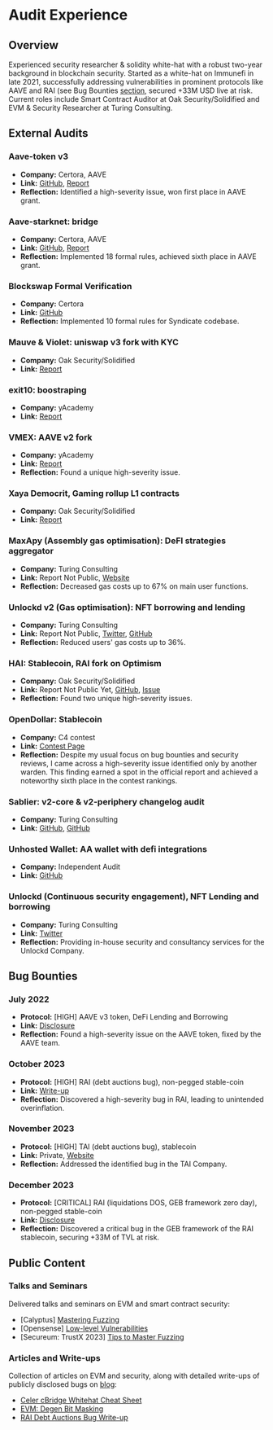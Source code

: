 # Audit Experience

## Overview
Experienced security researcher & solidity white-hat with a robust two-year background in blockchain security. Started as a white-hat on Immunefi in late 2021, successfully addressing vulnerabilities in prominent protocols like AAVE and RAI (see Bug Bounties [section](#bounties), secured +33M USD live at risk. Current roles include Smart Contract Auditor at Oak Security/Solidified and EVM & Security Researcher at Turing Consulting. 

## External Audits

### Aave-token v3
- **Company:** Certora, AAVE
- **Link:** [GitHub](https://github.com/Elpacos/aave-token-v3/tree/certora-community), [Report](https://github.com/Certora/aave-token-v3/blob/main/certora/reports/Formal_Verification_Report_AAVE_Token_V3.pdf)
- **Reflection:** Identified a high-severity issue, won first place in AAVE grant.

### Aave-starknet: bridge
- **Company:** Certora, AAVE
- **Link:** [GitHub](https://github.com/Elpacos/aave-token-v3/tree/certora-community), [Report](https://github.com/aave-starknet-project/aave-starknet-bridge/blob/main/audit/certora_report.pdf)
- **Reflection:** Implemented 18 formal rules, achieved sixth place in AAVE grant.

### Blockswap Formal Verification
- **Company:** Certora
- **Link:** [GitHub](https://github.com/Certora/2023-01-blockswap-fv/blob/certora/certora/specs/Syndicate.spec)
- **Reflection:** Implemented 10 formal rules for Syndicate codebase.

### Mauve & Violet: uniswap v3 fork with KYC
- **Company:** Oak Security/Solidified
- **Link:** [Report](https://github.com/solidified-platform/audits/blob/master/Audit%20Report%20-%20Mauve.pdf)

### exit10: boostraping
- **Company:** yAcademy
- **Link:** [Report](https://reports.yaudit.dev/reports/04-2023-Exit10/)

### VMEX: AAVE v2 fork
- **Company:** yAcademy
- **Link:** [Report](https://reports.yaudit.dev/reports/06-2023-VMEX/)
- **Reflection:** Found a unique high-severity issue.

### Xaya Democrit, Gaming rollup L1 contracts
- **Company:** Oak Security/Solidified
- **Link:** [Report](https://github.com/solidified-platform/audits/blob/master/Audit%20Report%20-%20Xaya%20Democrit.pdf)

### MaxApy (Assembly gas optimisation): DeFI strategies aggregator
- **Company:** Turing Consulting
- **Link:** Report Not Public, [Website](https://goerli.maxapy.io/)
- **Reflection:** Decreased gas costs up to 67% on main user functions.

### Unlockd v2 (Gas optimisation): NFT borrowing and lending
- **Company:** Turing Consulting
- **Link:** Report Not Public, [Twitter](https://twitter.com/Unlockd_Finance), [GitHub](https://github.com/UnlockdFinance/unlockd)
- **Reflection:** Reduced users' gas costs up to 36%.

### HAI: Stablecoin, RAI fork on Optimism
- **Company:** Oak Security/Solidified
- **Link:** Report Not Public Yet, [GitHub](https://github.com/hai-on-op/core), [Issue](https://x.com/DeFi_Wonderland/status/1733179127690059909?s=20)
- **Reflection:** Found two unique high-severity issues.

### OpenDollar: Stablecoin
- **Company:** C4 contest
- **Link:** [Contest Page](https://code4rena.com/audits/2023-10-open-dollar#top)
- **Reflection:** Despite my usual focus on bug bounties and security reviews, I came across a high-severity issue identified only by another warden. This finding earned a spot in the official report and achieved a noteworthy sixth place in the contest rankings.

### Sablier: v2-core & v2-periphery changelog audit
- **Company:** Turing Consulting
- **Link:** [GitHub](https://github.com/sablier-labs/audits/blob/main/v2-core/turing-2023-11-30.pdf), [GitHub](https://github.com/sablier-labs/audits/blob/main/v2-periphery/turing-2023-11-30.pdf)

### Unhosted Wallet: AA wallet with defi integrations
- **Company:** Independent Audit
- **Link:** [GitHub](https://github.com/Unhosted-Wallet/unhosted-modules/blob/main/defi-strategies/audits/Unhosted_Wallet_Modules_Security_Review_Report_vnmrtz(final).pdf)

### Unlockd (Continuous security engagement), NFT Lending and borrowing
- **Company:** Turing Consulting
- **Link:** [Twitter](https://twitter.com/Unlockd_Finance)
- **Reflection:** Providing in-house security and consultancy services for the Unlockd Company.

## <a name="bounties">Bug Bounties</a>

### July 2022
- **Protocol:** [HIGH] AAVE v3 token, DeFi Lending and Borrowing
- **Link:** [Disclosure](https://x.com/vn_martinez_/status/1683505277818003458?s=20)
- **Reflection:** Found a high-severity issue on the AAVE token, fixed by the AAVE team.

### October 2023
- **Protocol:** [HIGH] RAI (debt auctions bug), non-pegged stable-coin
- **Link:** [Write-up](https://mirror.xyz/vnmrtz.eth/WXm4QJFInoB992czPniFbQyAkGUkdoaSd5zEjK5uRIo)
- **Reflection:** Discovered a high-severity bug in RAI, leading to unintended overinflation.

### November 2023
- **Protocol:** [HIGH] TAI (debt auctions bug), stablecoin
- **Link:** Private, [Website](https://tai.money)
- **Reflection:** Addressed the identified bug in the TAI Company.

### December 2023
- **Protocol:** [CRITICAL] RAI (liquidations DOS, GEB framework zero day), non-pegged stable-coin
- **Link:** [Disclosure](https://x.com/vn_martinez_/status/1733242624117477790?s=20)
- **Reflection:** Discovered a critical bug in the GEB framework of the RAI stablecoin, securing +33M of TVL at risk.

## Public Content

### Talks and Seminars
Delivered talks and seminars on EVM and smart contract security:
- [Calyptus] [Mastering Fuzzing](https://github.com/Elpacos/mastering-fuzzing)
- [Opensense] [Low-level Vulnerabilities](https://www.youtube.com/watch?v=13YQZ9E05tQ&t=1758s)
- [Secureum: TrustX 2023] [Tips to Master Fuzzing](https://www.youtube.com/watch?v=gUIZUOBXJvo&t=282s)

### Articles and Write-ups
Collection of articles on EVM and security, along with detailed write-ups of publicly disclosed bugs on [blog](https://mirror.xyz/vnmrtz.eth):
- [Celer cBridge Whitehat Cheat Sheet](https://mirror.xyz/vnmrtz.eth/1oIa86KEaaO-6eonwOqs1lV8SN8cgjKufIAT1b8TtyA)
- [EVM: Degen Bit Masking](https://mirror.xyz/vnmrtz.eth/AoLcp1c_-gxxvGQyIjnvWouXRyIqt8Q9JULv4Mz7Jsk)
- [RAI Debt Auctions Bug Write-up](https://mirror.xyz/vnmrtz.eth/WXm4QJFInoB992czPniFbQyAkGUkdoaSd5zEjK5uRIo)
